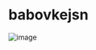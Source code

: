 # babovkejsn
![image](https://github.com/samuelrevucky/babovkejsn/assets/83767476/f74bcec7-3627-4041-bd82-c150223aa3dc)

